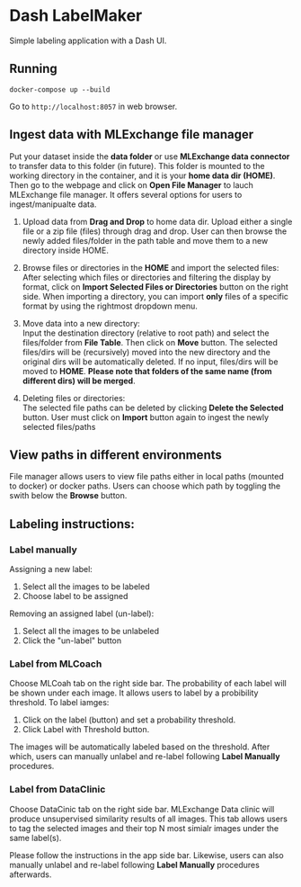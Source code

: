 # Dash LabelMaker

Simple labeling application with a Dash UI.

## Running
```
docker-compose up --build
```
Go to `http://localhost:8057` in web browser.

## Ingest data with MLExchange file manager
Put your dataset inside the **data folder** or use **MLExchange data connector** to transfer data to this folder (in future). 
This folder is mounted to the working directory in the container, and it is your **home data dir (HOME)**. 
Then go to the webpage and click on **Open File Manager** to lauch MLExchange file manager. It offers several options for users to ingest/manipualte data.   

1. Upload data from **Drag and Drop** to home data dir. 
Upload either a single file or a zip file (files) through drag and drop.
User can then browse the newly added files/folder in the path table and move them to a new directory inside HOME.  

2. Browse files or directories in the **HOME** and import the selected files:   
After selecting which files or directories and filtering the display by format, click on **Import Selected Files or Directories** button on the right side. 
When importing a directory, you can import **only** files of a specific format by using the rightmost dropdown menu.  

3. Move data into a new directory:  
Input the destination directory (relative to root path) and select the files/folder from **File Table**. Then click on **Move** button. 
The selected files/dirs will be (recursively) moved into the new directory and the original dirs will be automatically deleted. 
If no input, files/dirs will be moved to **HOME**.
**Please note that folders of the same name (from different dirs) will be merged**.  

4. Deleting files or directories:   
The selected file paths can be deleted by clicking **Delete the Selected** button. User must click on **Import** button again to ingest the newly selected files/paths 


## View paths in different environments
File manager allows users to view file paths either in local paths (mounted to docker) or docker paths. Users can choose which path by toggling the swith below the **Browse** button.


## Labeling instructions:

### Label manually
Assigning a new label:  
1. Select all the images to be labeled  
2. Choose label to be assigned  

Removing an assigned label (un-label):  
1. Select all the images to be unlabeled  
2. Click the "un-label" button

### Label from MLCoach  
Choose MLCoah tab on the right side bar. 
The probability of each label will be shown under each image. 
It allows users to label by a probibility threshold. 
To label iamges:  

1. Click on the label (button) and set a probability threshold.  
2. Click Label with Threshold button.

The images will be automatically labeled based on the threshold. After which, users can manually unlabel and re-label following **Label Manually** procedures.

### Label from DataClinic
Choose DataCinic tab on the right side bar.
MLExchange Data clinic will produce unsupervised similarity results of all images.
This tab allows users to tag the selected images and their top N most simialr images under the same label(s).

Please follow the instructions in the app side bar. Likewise, users can also manually unlabel and re-label following **Label Manually** procedures afterwards.













